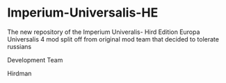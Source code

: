 # Imperium-Universalis-HE

The new repository of the Imperium Univeralis- Hird Edition
 Europa Universalis 4 mod split off from original mod team that decided to tolerate russians

   Development Team
   
Hirdman
